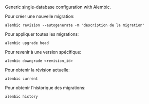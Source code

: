 Generic single-database configuration with Alembic.

Pour créer une nouvelle migration:
```
alembic revision --autogenerate -m "description de la migration"
```

Pour appliquer toutes les migrations:
```
alembic upgrade head
```

Pour revenir à une version spécifique:
```
alembic downgrade <revision_id>
```

Pour obtenir la révision actuelle:
```
alembic current
```

Pour obtenir l'historique des migrations:
```
alembic history
```